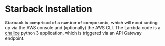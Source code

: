 # Starback Installation #
Starback is comprised of a number of components, which will need setting up via the AWS console and (optionally) the
AWS CLI. The Lambda code is a [chalice](https://github.com/aws/chalice) python 3 application, which is triggered via an
API Gateway endpoint.

